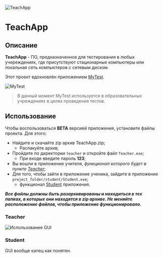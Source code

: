 <!-- New doc for TeachApp -->

![TeachApp](https://sun9-36.userapi.com/impg/yfixA-Ss_m0TbqKT5W2I8etzN6KfFRx6jxaW5Q/Ympi_rJL52k.jpg?size=976x183&quality=96&sign=c3e436ed1960e92d229bfc2efbd54899&type=album, "TeachApp")

# TeachApp

## Описание

**TeachApp** - ПО, предназначенное для тестирования в любых учереждениях, где присутствуют стационарные компьютеры или локальная сеть компьютеров с сетевым диском.

Этот проект вдохновлён приложением [MyTest](https://mytest.klyaksa.net/wiki/Заглавная_страница).

![MyTest](https://1.bp.blogspot.com/-ugIQbWrSQ7A/UOf5-plJk4I/AAAAAAAAAXA/Kn_GsfUkEZU/s1600/Mtx101.png, "MyTest")

> В данный момент MyTest используется в образовательных учреждениях в целях проведения тестов.

## Использование

Чтобы воспользоваться **BETA** версией приложения, установите файлы проекта.
Для этого:

- Найдите и скачайте zip архив TeachApp.zip;
	- Распакуйте архив;
- Пройдите по директории `teacher` и откройте файл `Teacher.exe`;
	- При входе введите пароль **123**;
- Вы вошли в приложение учителя, *функционал которого будет в пункте [Teacher](#teacher)*;
- Для того, чтобы зайти в приложение ученика, зайдите в приложение `project_folder/student/Student.exe`;
	- функционал [Student](#student) приложения.

***Все файлы должны быть разархивированы и находиться в тех папках, в которых они находятся в zip архиве. Не меняйте расположение файлов, чтобы приложение функционировало.***

### Teacher

![Использование GUI](file:///C:/Users/1/Downloads/Recording%202023-05-12%20at%2022.40.20.gif, 'GUI TeachApp')

### Student

GUI вообще капец как понятен.